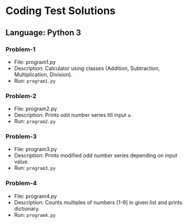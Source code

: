 # Coding Test Solutions

## Language: Python 3

### Problem-1
- File: program1.py
- Description: Calculator using classes (Addition, Subtraction, Multiplication, Division).
- Run: `program1.py`

### Problem-2
- File: program2.py
- Description: Prints odd number series till input `a`.
- Run: `program2.py`

### Problem-3
- File: program3.py
- Description: Prints modified odd number series depending on input value.
- Run: `program3.py`

### Problem-4
- File: program4.py
- Description: Counts multiples of numbers [1-9] in given list and prints dictionary.
- Run: `program4.py`
